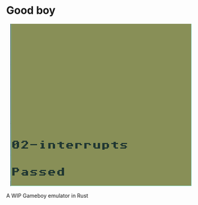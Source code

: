 
# Good boy

<div align="center">
    <img src="assets/screenshots/test_02.png" />
</div>

A WIP Gameboy emulator in Rust
